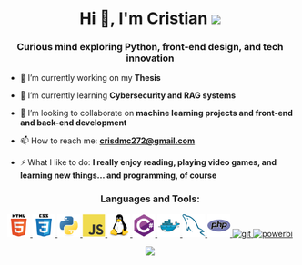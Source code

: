 <h1 align="center">Hi 👋, I'm Cristian <img height="40" src="https://cdn3.emoji.gg/emojis/20756-irongolem.gif"></h1>
<h3 align="center">Curious mind exploring Python, front-end design, and tech innovation</h3>

- 🔭 I’m currently working on my **Thesis**

- 🌱 I’m currently learning **Cybersecurity and RAG systems**

- 👯 I’m looking to collaborate on **machine learning projects and front-end and back-end development**

- 📫 How to reach me: **crisdmc272@gmail.com**

- ⚡ What I like to do: **I really enjoy reading, playing video games, and learning new things... and programming, of course**

  
</div>

<h3 align="center">Languages and Tools:</h3>

<p align="center"> 
  <a href="https://www.w3.org/html/" target="_blank"> 
    <img src="https://raw.githubusercontent.com/devicons/devicon/master/icons/html5/html5-original-wordmark.svg" alt="html5" width="40" height="40"/> 
  </a>
  <a href="https://www.w3schools.com/css/" target="_blank"> 
    <img src="https://raw.githubusercontent.com/devicons/devicon/master/icons/css3/css3-original-wordmark.svg" alt="css3" width="40" height="40"/> 
  </a> 
  <a href="https://www.python.org" target="_blank"> 
    <img src="https://raw.githubusercontent.com/devicons/devicon/master/icons/python/python-original.svg" alt="python" width="40" height="40"/> 
  </a>  
  <a href="https://developer.mozilla.org/en-US/docs/Web/JavaScript" target="_blank"> 
    <img src="https://raw.githubusercontent.com/devicons/devicon/master/icons/javascript/javascript-original.svg"
 alt="javascript" width="40" height="40"/> 
  </a> 
  <a href="https://www.linux.org/" target="_blank"> 
    <img src="https://raw.githubusercontent.com/devicons/devicon/master/icons/linux/linux-original.svg" alt="linux" width="40" height="40"/> 
  </a> 
  <a href="https://dotnet.microsoft.com/es-es/languages/csharp" target="_blank"> 
    <img src="https://github.com/devicons/devicon/blob/master/icons/csharp/csharp-original.svg" alt="csharp" width="40" height="40"/> 
  </a>
   <a href="https://www.docker.com/" target="_blank"> 
    <img src="https://github.com/devicons/devicon/blob/master/icons/docker/docker-original.svg" alt="docker" width="40" height="40"/> 
  </a>
   <a href="https://www.mysql.com/" target="_blank"> 
    <img src="https://github.com/devicons/devicon/blob/master/icons/mysql/mysql-original.svg" alt="mysql" width="40" height="40"/> 
  </a>
   <a href="https://www.php.net/" target="_blank"> 
    <img src="https://github.com/devicons/devicon/blob/master/icons/php/php-original.svg" alt="php" width="40" height="40"/> 
  </a>
   <a href="https://git-scm.com/" target="_blank"> 
    <img src="https://www.vectorlogo.zone/logos/git-scm/git-scm-icon.svg" alt="git" width="40" height="40"/> 
  </a>
   <a href="https://www.microsoft.com/es-es/power-platform/products/power-bi/desktop?msockid=08c71bdccab86dc1396b0e8bcb286c90" target="_blank"> 
    <img src="https://github.com/microsoft/PowerBI-Icons/blob/main/SVG/Power-BI.svg" alt="powerbi" width="40" height="40"/> 
  </a>
</p>

<p align= "center">
  <img height= "150" src="https://github-readme-stats.vercel.app/api/top-langs/?username=cristianJDR&theme=react&layout=compact" />

</p>
